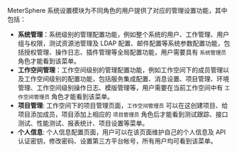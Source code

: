 MeterSphere 系统设置模块为不同角色的用户提供了对应的管理设置功能，其中包括：

- **系统管理**：系统级别的管理配置功能，例如整个系统的用户、工作管理、用户组与权限，测试资源池管理及 LDAP 配置、邮件配置等系统参数配置功能，包括授权管理、操作日志、插件管理等全局配置功能，用户需要具有 `系统管理员` 角色才能看到该菜单。
- **工作空间管理**：工作空间级别的管理配置功能，例如工作空间下的成员管理以及工作空间级别的配置功能，包括服务集成配置、消息设置、项目管理、环境管理、工作空间级别操作日志、模版管理等，用户需要在当前工作空间中有 `工作空间管理员` 角色才能看到该菜单。
- **项目管理**: 工作空间下的项目管理页面，`工作空间管理员` 可以在这创建项目、给项目添加成员，项目添加上相应的 `项目管理员` 角色后才能看到测试跟踪、接口测试、性能测试、报表统计、项目设置等菜单。
- **个人信息**: 个人信息配置页面，用户可以在该页面维护自己的个人信息及 API 认证密钥，修改密码、设置第三方平台帐号，所有用户均可看到该菜单。
